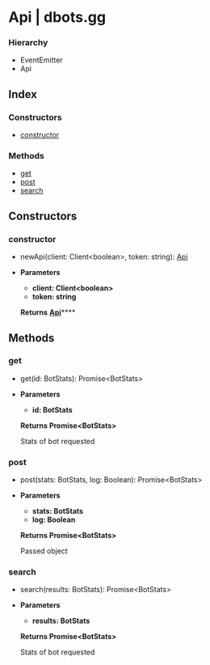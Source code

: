 # Api \| dbots.gg

### Hierarchy

*  EventEmitter
  *  Api

## Index

### Constructors

* [constructor](Api.html#constructor)

### Methods

* [get](Api.html#get)
* [post](Api.html#post)
* [search](Api.html#search)

## Constructors

### constructor

* newApi\(client: Client&lt;boolean&gt;, token: string\): [Api](Api.html)
* **Parameters**

  * **client: Client&lt;boolean&gt;**
  * **token: string**

  **Returns** [**Api**](Api.html)\*\*\*\*

## Methods

### get

* get\(id: BotStats\): Promise&lt;BotStats&gt;
* **Parameters**

  * **id: BotStats**

  **Returns Promise&lt;BotStats&gt;**

  Stats of bot requested

### post

* post\(stats: BotStats, log: Boolean\): Promise&lt;BotStats&gt;
* **Parameters**

  * **stats: BotStats**
  * **log: Boolean**

  **Returns Promise&lt;BotStats&gt;**

  Passed object

### search

* search\(results: BotStats\): Promise&lt;BotStats&gt;
* **Parameters**

  * **results: BotStats**

  **Returns Promise&lt;BotStats&gt;**

  Stats of bot requested

